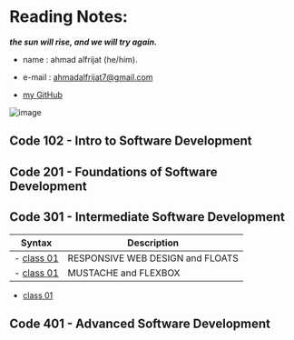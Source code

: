 # Reading Notes:

***the sun will rise, and we will try again.***

* name : ahmad alfrijat (he/him).

* e-mail : ahmadalfrijat7@gmail.com 

* [my GitHub](https://github.com/ahmadfrijathttp://github.com)


 

![image](https://wpshopmart.com/wp-content/uploads/2016/10/Code-It-Logical-HD-Wallpaper-1.jpg)



## Code 102 - Intro to Software Development
## Code 201 - Foundations of Software Development
## Code 301 - Intermediate Software Development
| Syntax                                                             | Description                           |
| ------------------------------------------------------------------ | ------------------------------------- |
| - [class 01](https://ahmadfrijat.github.io/reading-notes-/01)      |  RESPONSIVE WEB DESIGN and FLOATS     |
| - [class 01](https://ahmadfrijat.github.io/reading-notes-/02)      | MUSTACHE and FLEXBOX                  |



   - [class 01](https://ahmadfrijat.github.io/reading-notes-/01)
## Code 401 - Advanced Software Development
